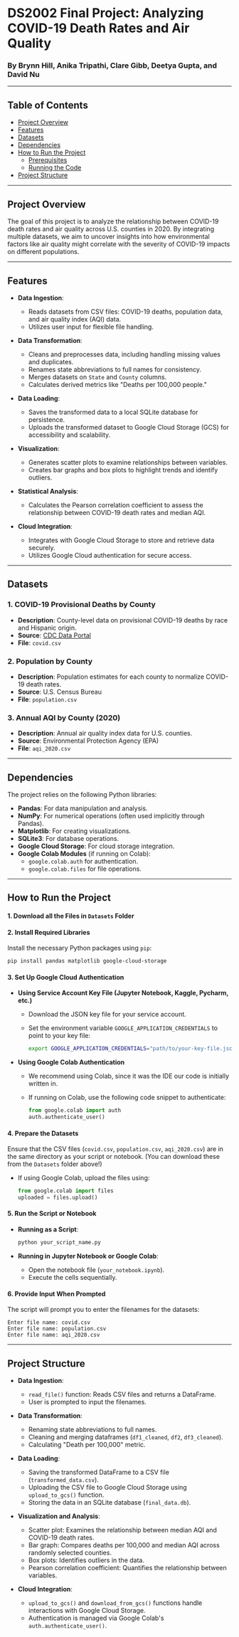 # DS2002 Final Project: Analyzing COVID-19 Death Rates and Air Quality

### By Brynn Hill, Anika Tripathi, Clare Gibb, Deetya Gupta, and David Nu

---

## Table of Contents

- [Project Overview](#project-overview)
- [Features](#features)
- [Datasets](#datasets)
- [Dependencies](#dependencies)
- [How to Run the Project](#how-to-run-the-project)
  - [Prerequisites](#prerequisites)
  - [Running the Code](#running-the-code)
- [Project Structure](#project-structure)

---

## Project Overview

The goal of this project is to analyze the relationship between COVID-19 death rates and air quality across U.S. counties in 2020. By integrating multiple datasets, we aim to uncover insights into how environmental factors like air quality might correlate with the severity of COVID-19 impacts on different populations.

---

## Features

- **Data Ingestion**:
  - Reads datasets from CSV files: COVID-19 deaths, population data, and air quality index (AQI) data.
  - Utilizes user input for flexible file handling.

- **Data Transformation**:
  - Cleans and preprocesses data, including handling missing values and duplicates.
  - Renames state abbreviations to full names for consistency.
  - Merges datasets on `State` and `County` columns.
  - Calculates derived metrics like "Deaths per 100,000 people."

- **Data Loading**:
  - Saves the transformed data to a local SQLite database for persistence.
  - Uploads the transformed dataset to Google Cloud Storage (GCS) for accessibility and scalability.

- **Visualization**:
  - Generates scatter plots to examine relationships between variables.
  - Creates bar graphs and box plots to highlight trends and identify outliers.

- **Statistical Analysis**:
  - Calculates the Pearson correlation coefficient to assess the relationship between COVID-19 death rates and median AQI.

- **Cloud Integration**:
  - Integrates with Google Cloud Storage to store and retrieve data securely.
  - Utilizes Google Cloud authentication for secure access.

---

## Datasets

### 1. COVID-19 Provisional Deaths by County

- **Description**: County-level data on provisional COVID-19 deaths by race and Hispanic origin.
- **Source**: [CDC Data Portal](https://data.cdc.gov/NCHS/Provisional-COVID-19-Deaths-by-County-and-Race-and/k8wy-p9cg/data)
- **File**: `covid.csv`

### 2. Population by County

- **Description**: Population estimates for each county to normalize COVID-19 death rates.
- **Source**: U.S. Census Bureau
- **File**: `population.csv`

### 3. Annual AQI by County (2020)

- **Description**: Annual air quality index data for U.S. counties.
- **Source**: Environmental Protection Agency (EPA)
- **File**: `aqi_2020.csv`

---

## Dependencies

The project relies on the following Python libraries:

- **Pandas**: For data manipulation and analysis.
- **NumPy**: For numerical operations (often used implicitly through Pandas).
- **Matplotlib**: For creating visualizations.
- **SQLite3**: For database operations.
- **Google Cloud Storage**: For cloud storage integration.
- **Google Colab Modules** (if running on Colab):
  - `google.colab.auth` for authentication.
  - `google.colab.files` for file operations.

---

## How to Run the Project

#### 1. Download all the Files in `Datasets` Folder

#### 2. Install Required Libraries

Install the necessary Python packages using `pip`:

```bash
pip install pandas matplotlib google-cloud-storage
```

#### 3. Set Up Google Cloud Authentication

- **Using Service Account Key File (Jupyter Notebook, Kaggle, Pycharm, etc.)**

  - Download the JSON key file for your service account.
  - Set the environment variable `GOOGLE_APPLICATION_CREDENTIALS` to point to your key file:

    ```bash
    export GOOGLE_APPLICATION_CREDENTIALS="path/to/your-key-file.json"
    ```

- **Using Google Colab Authentication**
  - We recommend using Colab, since it was the IDE our code is initially written in.
  - If running on Colab, use the following code snippet to authenticate:

    ```python
    from google.colab import auth
    auth.authenticate_user()
    ```

#### 4. Prepare the Datasets

Ensure that the CSV files (`covid.csv`, `population.csv`, `aqi_2020.csv`) are in the same directory as your script or notebook.
(You can download these from the `Datasets` folder above!)

- If using Google Colab, upload the files using:

  ```python
  from google.colab import files
  uploaded = files.upload()
  ```

#### 5. Run the Script or Notebook

- **Running as a Script**:

  ```bash
  python your_script_name.py
  ```

- **Running in Jupyter Notebook or Google Colab**:

  - Open the notebook file (`your_notebook.ipynb`).
  - Execute the cells sequentially.

#### 6. Provide Input When Prompted

The script will prompt you to enter the filenames for the datasets:

```plaintext
Enter file name: covid.csv
Enter file name: population.csv
Enter file name: aqi_2020.csv
```

---

## Project Structure

- **Data Ingestion**:
  - `read_file()` function: Reads CSV files and returns a DataFrame.
  - User is prompted to input the filenames.

- **Data Transformation**:
  - Renaming state abbreviations to full names.
  - Cleaning and merging dataframes (`df1_cleaned`, `df2`, `df3_cleaned`).
  - Calculating "Death per 100,000" metric.

- **Data Loading**:
  - Saving the transformed DataFrame to a CSV file (`transformed_data.csv`).
  - Uploading the CSV file to Google Cloud Storage using `upload_to_gcs()` function.
  - Storing the data in an SQLite database (`final_data.db`).

- **Visualization and Analysis**:
  - Scatter plot: Examines the relationship between median AQI and COVID-19 death rates.
  - Bar graph: Compares deaths per 100,000 and median AQI across randomly selected counties.
  - Box plots: Identifies outliers in the data.
  - Pearson correlation coefficient: Quantifies the relationship between variables.

- **Cloud Integration**:
  - `upload_to_gcs()` and `download_from_gcs()` functions handle interactions with Google Cloud Storage.
  - Authentication is managed via Google Colab's `auth.authenticate_user()`.
